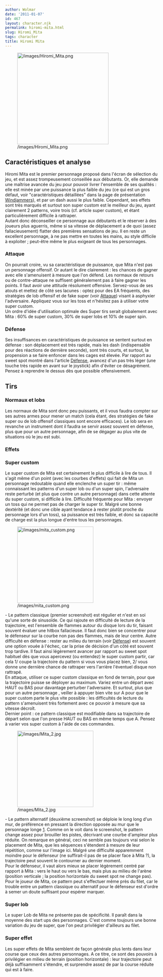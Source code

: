 ```yaml
---
author: Wolmar
date: '2011-01-07'
id: 467
layout: character.njk
permalink: hiromi-mita.html
slug: Hiromi_Mita
tags: character
title: Hiromi Mita
---
```


<figure>
<img src="/images/Hiromi_Mita.png" title="/images/Hiromi_Mita.png"
width="300" alt="/images/Hiromi_Mita.png" />
<figcaption aria-hidden="true">/images/Hiromi_Mita.png</figcaption>
</figure>

## Caractéristiques et analyse

Hiromi Mita est le premier personnage proposé dans l'écran de sélection
du jeu, et est assez trompeusement conseillée aux débutants. Or, elle
demande une maîtrise avancée du jeu pour pouvoir livrer l'ensemble de
ses qualités : elle est minée par une puissance la plus faible du jeu
(ce qui est un gros défaut, voir "caractéristiques détaillées" dans la
page de présentation [Windjammers](Windjammers)), et par un
dash aussi le plus faible. Cependant, ses effets sont très marqués et
surtout son super custom est le meilleur du jeu, ayant clairement 2
patterns, voire trois (cf. article super custom), et étant
particulièrement difficile à rattraper.  
Autant donc déconseiller ce personnage aux débutants et le réserver à
des joueurs plus aguerris, même si sa vitesse de déplacement a de quoi
(assez fallacieusement) flatter des premières sensations de jeu. Il en
reste un excellent personnage, à ne pas mettre en toutes les mains, au
style difficile à exploiter ; peut-être même le plus exigeant de tous
les personnages.  

### Attaque

On pourrait croire, vu sa caractéristique de puissance, que Mita n'est
pas un personnage offensif. Or autant le dire clairement : les chances
de gagner avec elle s'amenuisent à mesure que l'on défend. Les normaux
de retours ou de contre-attaque ne suffisent généralement pas à faire
gagner les points. Il faut avoir une attitude résolument offensive.
Servez-vous de ses atouts et mettez de côté ses lacunes : optez pour des
EA fréquents, des stratégies de lob offensif et de fake super (voir
[Attaque](Attaque)) visant à asphyxier l'adversaire.
Appliquez vous sur les toss et n'hésitez pas à utiliser votre super
custom.  
Un ordre d'idée d'utilisation optimale des Super tirs serait globalement
avec Mita : 60% de super custom, 30% de super lobs et 10% de super spin.

### Défense

Ses insuffisances en caractéristiques de puissance se sentent surtout en
défense : son déplacement est très rapide, mais les dash (indispensable
pour des réactions de dernière seconde), sont très courts, et surtout,
la propension a se faire enfoncer dans les cages est élevée. Par rapport
au sweet spot montré dans l'article [Défense](Défense),
avancez d'un pas très léger (une touche très rapide en avant sur le
joystick) afin d'éviter ce désagrément. Pensez à reprendre le dessus dès
que possible offensivement.

## Tirs

### Normaux et lobs

Les normaux de Mita sont donc peu puissants, et il vous faudra compter
sur ses autres armes pour mener un match (cela étant, des stratégies de
fake super ou de lob offensif classiques sont encore efficaces). Le lob
sera en revanche un instrument dont il faudra se servir assez souvent en
défense, plus que pour un autre personnage, afin de se dégager au plus
vite de situations où le jeu est subi.

### Effets

### Super custom

Le super custom de Mita est certainement le plus difficile à lire de
tous. Il s'agit même d'un point (avec les courbes d'effets) qui fait de
Mita un personnage redoutable quand elle enclenche un super tir : même
connaissant les patterns d'un super lob ou d'un super spin, l'adversaire
reste perturbé (et plus que contre un autre personnage) dans cette
attente du super custom, si difficile à lire. Difficulté fréquente pour
Mita : envoyer un toss qui ne permet pas de charger le super tir. Malgré
une bonne dextérité (et donc une cible ayant tendance à rester plutôt
proche du personnage lors d'un toss), sa puissance est très faible, et
donc sa capacité de charge est la plus longue d'entre tous les
personnages.  

<figure>
<img src="/images/mita_custom.png" title="/images/mita_custom.png"
width="250" alt="/images/mita_custom.png" />
<figcaption aria-hidden="true">/images/mita_custom.png</figcaption>
</figure>

\- Le pattern classique (premier screenshot) est régulier et n'est en
soi qu'une sorte de sinusoïde. Ce qui rajoute en difficulté de lecture
de la trajectoire, est l'ensemble de flammes autour du disque lors du
tir, faisant souvent évaluer une hitbox fallacieuse. Il faut donc bien
se concentrer pour le défenseur sur la courbe non pas des flammes, mais
de leur centre. Autre difficulté en défense : rester au milieu du
terrain (voir [Défense](Défense)) est souvent une option
vouée à l'échec, car la prise de décision d'un côté est souvent trop
tardive. Il faut ainsi légèrement avancer par rapport au sweet spot
habituel dès que vous apercevez (ou entendez) le super custom partir,
car cela 1/ coupe la trajectoire du pattern si vous vous placez bien, 2/
vous donne une dernière chance de rattraper vers l'arrière l'éventuel
disque non rattrapé.  
En attaque, utiliser ce super custom classique en fond de terrain, pour
que la trajectoire puisse se déployer au maximum. Variez entre un départ
avec HAUT ou BAS pour davantage perturber l'adversaire. Et surtout, plus
que pour un autre personnage , veiller à appuyer bien vite sur A pour
que le super custom parte le plus vite possible : les difficultés de
lecture du pattern s'amenuisent très fortement avec ce pouvoir à mesure
que sa vitesse décroît.  
Dernier point : ce pattern classique est modifiable dans sa trajectoire
de départ selon que l'on presse HAUT ou BAS en même temps que A. Pensez
à varier vos super custom à l'aide de ces commandes.

<figure>
<img src="/images/Mita_2.jpg" title="/images/Mita_2.jpg" width="250"
alt="/images/Mita_2.jpg" />
<figcaption aria-hidden="true">/images/Mita_2.jpg</figcaption>
</figure>

\- Le pattern alternatif (deuxième screenshot) se déploie le long long
d'un mur, de préférence en pressant la direction opposée au mur que le
personnage longe [1](http://www.youtube.com/watch?v=85dTPlpQn08#t=57s).
Comme on le voit dans le screenshot, le pattern change assez pour
brouiller les pistes, décrivant une courbe d'ampleur plus réduite. On
remarque en général, ceci ne semble pas toujours vrai selon le placement
de Mita, que les séquences s'étendent à mesure de leur répétition, comme
sur l'image ici. Malgré une difficulté apparemment moindre pour le
défenseur (ne suffirait-il pas de se placer face à Mita ?), la
trajectoire peut souvent le contourner au dernier moment.  
Pour le défenseur, il vaut alors mieux se placer légèrement centré par
rapport à Mita : vers le haut ou vers le bas, mais plus au milieu de
l'arène (position verticale ; la position horizontale du sweet spot ne
change pas). Pour le joueur de Mita, ce pattern peut s'effectuer même
près du filet, car le trouble entre un pattern classique ou alternatif
pour le défenseur est d'ordre à semer un doute suffisant pour espérer
marquer.

### Super lob

Le super Lob de Mita ne présente pas de spécificité. Il paraît dans la
moyenne des start ups des personnages. C'est comme toujours une bonne
variation du jeu de super, que l'on peut privilégier d'ailleurs au
filet.

### Super effet

Les super effets de Mita semblent de façon générale plus lents dans leur
course que ceux des autres personnages. A ce titre, ce sont des pouvoirs
à privilégier en milieu de terrain (position horizontale) : leur
trajectoire peut déjà suffisamment s'étendre, et surprendre assez de par
la course réduite qui est à faire.